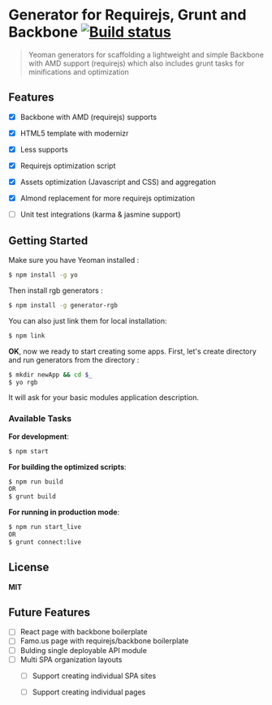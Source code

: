 # Generator for Requirejs, Grunt and Backbone [![Build status](https://travis-ci.org/smulyono/generator-rgb.svg?branch=master)](https://travis-ci.org/smulyono/generator-rgb)

> Yeoman generators for scaffolding a lightweight and simple Backbone with AMD support (requirejs) which also includes
> grunt tasks for minifications and optimization

## Features

* [x] Backbone with AMD (requirejs) supports
* [x] HTML5 template with modernizr
* [x] Less supports
* [x] Requirejs optimization script
* [x] Assets optimization (Javascript and CSS) and aggregation
* [x] Almond replacement for more requirejs optimization
* [ ] Unit test integrations (karma & jasmine support)


## Getting Started

Make sure you have Yeoman installed : 
```bash
$ npm install -g yo
```

Then install rgb generators : 
```bash
$ npm install -g generator-rgb
```

You can also just link them for local installation:
```bash
$ npm link
```

__OK__, now we ready to start creating some apps. First, let's create directory and run generators from the directory : 
```bash
$ mkdir newApp && cd $_
$ yo rgb 
```

It will ask for your basic modules application description.


### Available Tasks 

__For development__:
```bash
$ npm start
```

__For building the optimized scripts__:
```bash
$ npm run build
OR
$ grunt build
```

__For running in production mode__:
```bash
$ npm run start_live
OR
$ grunt connect:live
```

## License

__MIT__

## Future Features
* [ ] React page with backbone boilerplate
* [ ] Famo.us page with requirejs/backbone boilerplate
* [ ] Bulding single deployable API module
* [ ] Multi SPA organization layouts 
  * [ ] Support creating individual SPA sites
  * [ ] Support creating individual pages

